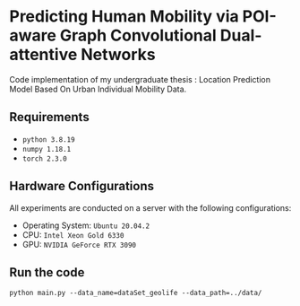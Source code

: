 # Predicting Human Mobility via POI-aware Graph Convolutional Dual-attentive Networks

Code implementation of my undergraduate thesis : Location Prediction Model Based On
Urban Individual Mobility Data.

## Requirements
* `python 3.8.19`
* `numpy 1.18.1`
* `torch 2.3.0`

## Hardware Configurations
All experiments are conducted on a server with the following configurations:
* Operating System: `Ubuntu 20.04.2`
* CPU: `Intel Xeon Gold 6330`
* GPU: `NVIDIA GeForce RTX 3090`

## Run the code

`python main.py --data_name=dataSet_geolife --data_path=../data/`
